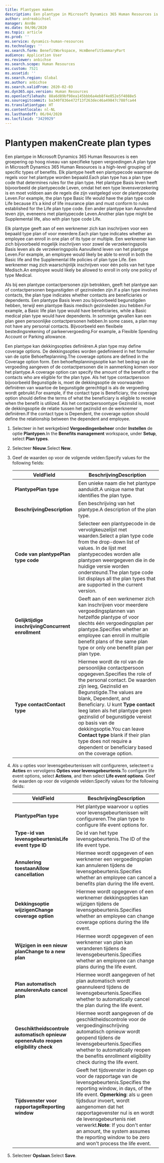```yaml
---
title: Plantypen maken
description: Een plantype in Microsoft Dynamics 365 Human Resources is een groepering op hoog niveau van specifieke typen vergoedingen. Elk plantype heeft een plantypecode waarmee de regels voor het plantype worden bepaald.
author: andreabichsel
manager: AnnBe
ms.date: 04/06/2020
ms.topic: article
ms.prod: ''
ms.service: dynamics-human-resources
ms.technology: ''
ms.search.form: BenefitWorkspace, HcmBenefitSummaryPart
audience: Application User
ms.reviewer: anbichse
ms.search.scope: Human Resources
ms.custom: 7521
ms.assetid: ''
ms.search.region: Global
ms.author: anbichse
ms.search.validFrom: 2020-02-03
ms.dyn365.ops.version: Human Resources
ms.openlocfilehash: 88a6d89bf98ea145bbb6a4eb8f4e052e5f4088e5
ms.sourcegitcommit: ba340f836e472f13f263dec46a49847c788fca44
ms.translationtype: HT
ms.contentlocale: nl-NL
ms.lasthandoff: 06/04/2020
ms.locfileid: "3429929"
---
```

# <a name="create-plan-types"></a><span data-ttu-id="17755-104">Plantypen maken</span><span class="sxs-lookup"><span data-stu-id="17755-104">Create plan types</span></span>

<span data-ttu-id="17755-105">Een plantype in Microsoft Dynamics 365 Human Resources is een groepering op hoog niveau van specifieke typen vergoedingen.</span><span class="sxs-lookup"><span data-stu-id="17755-105">A plan type in Microsoft Dynamics 365 Human Resources is a high-level grouping of specific types of benefits.</span></span> <span data-ttu-id="17755-106">Elk plantype heeft een plantypecode waarmee de regels voor het plantype worden bepaald.</span><span class="sxs-lookup"><span data-stu-id="17755-106">Each plan type has a plan type code that determines rules for the plan type.</span></span> <span data-ttu-id="17755-107">Het plantype Basis leven heeft bijvoorbeeld de plantypecode Leven, omdat het een type levensverzekering is en moet voldoen aan de regels die zijn vastgelegd voor de plantypecode Leven.</span><span class="sxs-lookup"><span data-stu-id="17755-107">For example, the plan type Basic life would have the plan type code Life because it’s a kind of life insurance plan and must conform to rules established for the Life plan type code.</span></span> <span data-ttu-id="17755-108">Een ander plantype kan Aanvullend leven zijn, eveneens met plantypecode Leven.</span><span class="sxs-lookup"><span data-stu-id="17755-108">Another plan type might be Supplemental life, also with plan type code Life.</span></span>

<span data-ttu-id="17755-109">Elk plantype geeft aan of een werknemer zich kan inschrijven voor een bepaald type plan of voor meerdere.</span><span class="sxs-lookup"><span data-stu-id="17755-109">Each plan type indicates whether an employee can enroll in one plan of its type or multiple.</span></span> <span data-ttu-id="17755-110">Een werknemer kan zich bijvoorbeeld mogelijk inschrijven voor zowel de verzekeringspolis Basis leven als de verzekeringspolis Aanvullend leven van het plantype Leven.</span><span class="sxs-lookup"><span data-stu-id="17755-110">For example, an employee would likely be able to enroll in both the Basic life and the Supplemental life policies of plan type Life.</span></span> <span data-ttu-id="17755-111">Een werknemer mag zich waarschijnlijk inschrijven voor één polis van het type Medisch.</span><span class="sxs-lookup"><span data-stu-id="17755-111">An employee would likely be allowed to enroll in only one policy of type Medical.</span></span>

<span data-ttu-id="17755-112">Als bij een plantype contactpersonen zijn betrokken, geeft het plantype aan of contactpersonen begunstigden of gezinsleden zijn.</span><span class="sxs-lookup"><span data-stu-id="17755-112">If a plan type involves contacts, the plan type indicates whether contacts are beneficiaries or dependents.</span></span> <span data-ttu-id="17755-113">Een plantype Basis leven zou bijvoorbeeld begunstigden hebben, terwijl een plantype Basis medisch gezinsleden zou hebben.</span><span class="sxs-lookup"><span data-stu-id="17755-113">For example, a Basic life plan type would have beneficiaries, while a Basic medical plan type would have dependents.</span></span> <span data-ttu-id="17755-114">In sommige gevallen kan een plan geen persoonlijke contactpersonen hebben.</span><span class="sxs-lookup"><span data-stu-id="17755-114">In some cases, a plan may not have any personal contacts.</span></span> <span data-ttu-id="17755-115">Bijvoorbeeld een flexibele bestedingsrekening of parkeervergoeding.</span><span class="sxs-lookup"><span data-stu-id="17755-115">For example, a Flexible Spending Account or Parking allowance.</span></span>

<span data-ttu-id="17755-116">Een plantype kan dekkingsopties definiëren.</span><span class="sxs-lookup"><span data-stu-id="17755-116">A plan type may define coverage options.</span></span> <span data-ttu-id="17755-117">De dekkingsopties worden gedefinieerd in het formulier van de optie Behoefteplanning.</span><span class="sxs-lookup"><span data-stu-id="17755-117">The coverage options are defined in the Coverage option form.</span></span> <span data-ttu-id="17755-118">Een behoefteplanningsoptie kan het bedrag van de vergoeding aangeven of de contactpersonen die in aanmerking komen voor het plantype.</span><span class="sxs-lookup"><span data-stu-id="17755-118">A coverage option can specify the amount of the benefit or the contacts who are eligible for the plan type.</span></span> <span data-ttu-id="17755-119">Als het type contactpersoon bijvoorbeeld Begunstigde is, moet de dekkingsoptie de voorwaarden definiëren van waartoe de begunstigde gerechtigd is als de vergoeding wordt gebruikt.</span><span class="sxs-lookup"><span data-stu-id="17755-119">For example, if the contact type is Beneficiary, the coverage option should define the terms of what the beneficiary is eligible to receive when the benefit is utilized.</span></span> <span data-ttu-id="17755-120">Als het contactpersoontype Gezinslid is, moet de dekkingsoptie de relatie tussen het gezinslid en de werknemer definiëren.</span><span class="sxs-lookup"><span data-stu-id="17755-120">If the contact type is Dependent, the coverage option should define the relationship between the dependent and employee.</span></span> 

1. <span data-ttu-id="17755-121">Selecteer in het werkgebied **Vergoedingenbeheer** onder **Instellen** de optie **Plantypen**.</span><span class="sxs-lookup"><span data-stu-id="17755-121">In the **Benefits management** workspace, under **Setup**, select **Plan types**.</span></span>

2. <span data-ttu-id="17755-122">Selecteer **Nieuw**.</span><span class="sxs-lookup"><span data-stu-id="17755-122">Select **New**.</span></span>

3. <span data-ttu-id="17755-123">Geef de waarden op voor de volgende velden:</span><span class="sxs-lookup"><span data-stu-id="17755-123">Specify values for the following fields:</span></span>

   | <span data-ttu-id="17755-124">Veld</span><span class="sxs-lookup"><span data-stu-id="17755-124">Field</span></span> | <span data-ttu-id="17755-125">Beschrijving</span><span class="sxs-lookup"><span data-stu-id="17755-125">Description</span></span> |
   | --- | --- |
   | <span data-ttu-id="17755-126">**Plantype**</span><span class="sxs-lookup"><span data-stu-id="17755-126">**Plan type**</span></span> | <span data-ttu-id="17755-127">Een unieke naam die het plantype aanduidt.</span><span class="sxs-lookup"><span data-stu-id="17755-127">A unique name that identifies the plan type.</span></span> |
   | <span data-ttu-id="17755-128">**Beschrijving**</span><span class="sxs-lookup"><span data-stu-id="17755-128">**Description**</span></span> | <span data-ttu-id="17755-129">Een beschrijving van het plantype.</span><span class="sxs-lookup"><span data-stu-id="17755-129">A description of the plan type.</span></span> |
   | <span data-ttu-id="17755-130">**Code van plantype**</span><span class="sxs-lookup"><span data-stu-id="17755-130">**Plan type code**</span></span> | <span data-ttu-id="17755-131">Selecteer een plantypecode in de vervolgkeuzelijst met waarden.</span><span class="sxs-lookup"><span data-stu-id="17755-131">Select a plan type code from the drop-down list of values.</span></span> <span data-ttu-id="17755-132">In de lijst met plantypecodes worden alle plantypen weergegeven die in de huidige versie worden ondersteund.</span><span class="sxs-lookup"><span data-stu-id="17755-132">The plan type code list displays all the plan types that are supported in the current version.</span></span> |
   | <span data-ttu-id="17755-133">**Gelijktijdige inschrijving**</span><span class="sxs-lookup"><span data-stu-id="17755-133">**Concurrent enrollment**</span></span> | <span data-ttu-id="17755-134">Geeft aan of een werknemer zich kan inschrijven voor meerdere vergoedingsplannen van hetzelfde plantype of voor slechts één vergoedingsplan per plantype.</span><span class="sxs-lookup"><span data-stu-id="17755-134">Specifies whether an employee can enroll in multiple benefit plans of the same plan type or only one benefit plan per plan type.</span></span> |
   | <span data-ttu-id="17755-135">**Type contact**</span><span class="sxs-lookup"><span data-stu-id="17755-135">**Contact type**</span></span> | <span data-ttu-id="17755-136">Hiermee wordt de rol van de persoonlijke contactpersoon opgegeven.</span><span class="sxs-lookup"><span data-stu-id="17755-136">Specifies the role of the personal contact.</span></span> <span data-ttu-id="17755-137">De waarden zijn leeg, Gezinslid en Begunstigde.</span><span class="sxs-lookup"><span data-stu-id="17755-137">The values are blank, Dependent, and Beneficiary.</span></span> <span data-ttu-id="17755-138">U kunt **Type contact** leeg laten als het plantype geen gezinslid of begunstigde vereist op basis van de dekkingsoptie.</span><span class="sxs-lookup"><span data-stu-id="17755-138">You can leave **Contact type** blank if their plan type does not require a dependent or beneficiary based on the coverage option.</span></span> |

4. <span data-ttu-id="17755-139">Als u opties voor levensgebeurtenissen wilt configureren, selecteert u **Acties** en vervolgens **Opties voor levensgebeurtenis**.</span><span class="sxs-lookup"><span data-stu-id="17755-139">To configure life event options, select **Actions**, and then select **Life event options**.</span></span> <span data-ttu-id="17755-140">Geef de waarden op voor de volgende velden:</span><span class="sxs-lookup"><span data-stu-id="17755-140">Specify values for the following fields:</span></span>

   | <span data-ttu-id="17755-141">Veld</span><span class="sxs-lookup"><span data-stu-id="17755-141">Field</span></span> | <span data-ttu-id="17755-142">Beschrijving</span><span class="sxs-lookup"><span data-stu-id="17755-142">Description</span></span> |
   | --- | --- |
   | <span data-ttu-id="17755-143">**Plantype**</span><span class="sxs-lookup"><span data-stu-id="17755-143">**Plan type**</span></span> | <span data-ttu-id="17755-144">Het plantype waarvoor u opties voor levensgebeurtenissen wilt configureren.</span><span class="sxs-lookup"><span data-stu-id="17755-144">The plan type to configure life event options for.</span></span> |
   | <span data-ttu-id="17755-145">**Type-id van levensgebeurtenis**</span><span class="sxs-lookup"><span data-stu-id="17755-145">**Life event type ID**</span></span> | <span data-ttu-id="17755-146">De id van het type levensgebeurtenis.</span><span class="sxs-lookup"><span data-stu-id="17755-146">The ID of the life event type.</span></span> |
   | <span data-ttu-id="17755-147">**Annulering toestaan**</span><span class="sxs-lookup"><span data-stu-id="17755-147">**Allow cancellation**</span></span> | <span data-ttu-id="17755-148">Hiermee wordt opgegeven of een werknemer een vergoedingsplan kan annuleren tijdens de levensgebeurtenis.</span><span class="sxs-lookup"><span data-stu-id="17755-148">Specifies whether an employee can cancel a benefits plan during the life event.</span></span> |
   | <span data-ttu-id="17755-149">**Dekkingsoptie wijzigen**</span><span class="sxs-lookup"><span data-stu-id="17755-149">**Change coverage option**</span></span> | <span data-ttu-id="17755-150">Hiermee wordt opgegeven of een werknemer dekkingsopties kan wijzigen tijdens de levensgebeurtenis.</span><span class="sxs-lookup"><span data-stu-id="17755-150">Specifies whether an employee can change coverage options during the life event.</span></span> |
   | <span data-ttu-id="17755-151">**Wijzigen in een nieuw plan**</span><span class="sxs-lookup"><span data-stu-id="17755-151">**Change to a new plan**</span></span> | <span data-ttu-id="17755-152">Hiermee wordt opgegeven of een werknemer van plan kan veranderen tijdens de levensgebeurtenis.</span><span class="sxs-lookup"><span data-stu-id="17755-152">Specifies whether an employee can change plans during the life event.</span></span> |
   | <span data-ttu-id="17755-153">**Plan automatisch annuleren**</span><span class="sxs-lookup"><span data-stu-id="17755-153">**Auto cancel plan**</span></span> | <span data-ttu-id="17755-154">Hiermee wordt aangegeven of het plan automatisch wordt geannuleerd tijdens de levensgebeurtenis.</span><span class="sxs-lookup"><span data-stu-id="17755-154">Specifies whether to automatically cancel the plan during the life event.</span></span> |
   | <span data-ttu-id="17755-155">**Geschiktheidscontrole automatisch opnieuw openen**</span><span class="sxs-lookup"><span data-stu-id="17755-155">**Auto reopen eligibility check**</span></span> | <span data-ttu-id="17755-156">Hiermee wordt aangegeven of de geschiktheidscontrole voor de vergoedinginschrijving automatisch opnieuw wordt geopend tijdens de levensgebeurtenis.</span><span class="sxs-lookup"><span data-stu-id="17755-156">Specifies whether to automatically reopen the benefits enrollment eligibility check during the life event.</span></span> |
   | <span data-ttu-id="17755-157">**Tijdsvenster voor rapportage**</span><span class="sxs-lookup"><span data-stu-id="17755-157">**Reporting window**</span></span> | <span data-ttu-id="17755-158">Geeft het tijdsvenster in dagen op voor de rapportage van de levensgebeurtenis.</span><span class="sxs-lookup"><span data-stu-id="17755-158">Specifies the reporting window, in days, of the life event.</span></span> <span data-ttu-id="17755-159">**Opmerking**: als u geen tijdsduur invoert, wordt aangenomen dat het rapportagevenster nul is en wordt de levensgebeurtenis niet verwerkt.</span><span class="sxs-lookup"><span data-stu-id="17755-159">**Note**: If you don't enter an amount, the system assumes the reporting window to be zero and won't process the life event.</span></span> |

5. <span data-ttu-id="17755-160">Selecteer **Opslaan**.</span><span class="sxs-lookup"><span data-stu-id="17755-160">Select **Save**.</span></span> 
